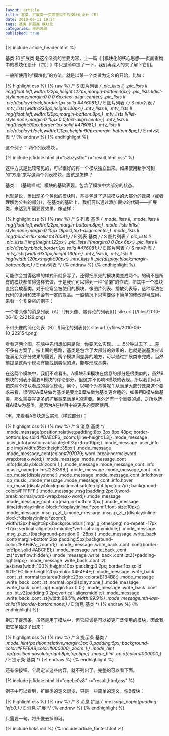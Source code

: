 ```yaml
---
layout: article
title: 基类、扩展类──页面重构中的模块化设计（五）
date: 2010-06-11 19:24
tags: 基类 扩展类 模块化
categories: 经验总结
published: true
---
```


{% include  article_header.html %}

基类 和 扩展类 是这个系列的主要内容，上一篇《 [模块化的核心思想──页面重构中的模块化设计（四）] 》中只是简单提了一下，我们再深入的来了解下它们。

一般所使用的“模块化”的方法，就是以某一个类做为定义的开始，比如：

{% highlight css %}
{% raw %}
/* S 图片列表 */
.pic_lists li,
.pic_lists li img{float:left;width:122px;height:122px;margin-bottom:8px;}
.pic_lists li{list-style:none;margin:0 0 0 6px;text-align:center;}
.pic_lists li .pic{display:block;border:1px solid #476081;}
/* E 图片列表 */
/* S mtv列表 */
.mtv_lists{width:930px;height:130px;}
.mtv_lists li,
.mtv_lists li img{float:left;width:120px;margin-bottom:8px;}
.mtv_lists li{list-style:none;margin:0 10px 0 0;text-align:center;}
.mtv_lists li img{height:90px;border:1px solid #476081;}
.mtv_lists li .pic{display:block;width:120px;height:90px;margin-bottom:8px;}
/* E mtv列表 */
{% endraw %}
{% endhighlight %}

这个例子： 两个列表模块 。

{% include jsfiddle.html id="5zbzys0o" r="result,html,css" %}

这种方式是比较常见的，可以很好的将一个模块独立出来。如果使用新学习到的“方法”来写这两个列表模块，应该是怎样？

基类
: （基础样式）模块的基础表现。包含了模块中大部分的状态。

也就是说，当出现多个类似的模块时，基类包含了这些模块的大部分的效果（或者理解为公共的部分），在基类的基础上，我们可以通过添加很少的代码——扩展类，来达到所需要要效果。像这样：

{% highlight css %}
{% raw %}
/* S 列表 基类 */
.mode_lists li,
.mode_lists li img{float:left;width:122px;margin-bottom:8px;}
.mode_lists li{list-style:none;margin:0 10px 18px 0;text-align:center;}
.mode_lists li img{border:1px solid #476081;}
/* E 列表 基类 */
/* S 图片列表 */
.pic_lists li,
.pic_lists li img{height:122px;}
.pic_lists li{margin:0 0 8px 6px;}
.pic_lists li .pic{display:block;border:1px solid #476081;}
/* E 图片列表 */
/* S mtv列表 */
.mtv_lists{width:930px;height:130px;}
.mtv_lists li,
.mtv_lists li img{width:120px;height:90px;}
.mtv_lists li .pic{display:block;margin-bottom:8px;}
/* E mtv列表 */
{% endraw %}
{% endhighlight %}

可能你会觉得这样的样式不就多写了，还得把原先的模块类变成两个。的确不是所有的模块都值得这样去做，于是我们可以得到一种“偷懒”的作法，把其中一个模块直接变成基类。对于经常会被使用的模块，像图片列表、播放列表等，这种写法在代码的复用和效率会有一定的提高。一般情况下只需要做下简单的修改即可应用，来看一个复杂些的例子：

一个带头像的消息列表（A）
![有头像、带评论的列表]({{ site.url }}/files/2010-06-10_222129.png)

不带头像的简化列表（B）
![简化的列表]({{ site.url }}/files/2010-06-10_222154.png)

看看这两个图，在脑中先想想如果是你，你要怎么实现。……5分钟过去了……差不多有方案了，按上面的思路，基类是包含了大部分的效果的，也就是说基类应该能满足大部分效果的需要，两个模块间差异的地方，可以通过扩展类来完成。当然前提是这两个模块有能找到类似的点，能够形成基类。

在这两个模块中，我们不难看出，A模块和B模块在信息的部分是很类似的，虽然B模块的列表不需要A模块的评论部分，但这并不影响B模块的表现。所以我们可以把这两个模块看成的类似模块。另个，以哪个为基类呢？从满足大部分效果这个要求来看，很明显A模块做为基类是要比B模块做为基类更合适的，如果用B模块做基类，那么需要写更多的扩展类来满足A的需要。另外还有一个重要的点，之所以选择A模块为基类，是因为A在栏目中被更多的页面使用。

OK，来看看A模块怎么实现（样式部分）：

{% highlight css %}
{% raw %}
/* S 消息 基类 */
.mode_message{position:relative;padding:8px 3px 8px 48px;
border-bottom:1px solid #DAECF6;_zoom:1;line-height:1.3;}
.mode_message .user_info{position:absolute;left:3px;top:10px;}
.mode_message .user_info .pic img{width:35px;height:35px;}
.mode_message .mode_message_cont{color:#797979;
word-break:normal;word-wrap:break-word;}
.mode_message .mode_message_cont .info{display:block;zoom:1;}
.mode_message .mode_message_cont .info .music_name{color:#22639B;}
.mode_message .mode_message_cont .info .op_music{display:none;}
.mode_message .mode_message_cont .info:hover .op_music,
.mode_message .mode_message_cont .info.hover .op_music{display:block;position:absolute;right:5px;top:7px;
background-color:#FFFFFF;}
.mode_message .msg{padding:2px 0;word-break:normal;word-wrap:break-word;}
.mode_message .mode_message_cont .op{margin-bottom:3px;}
.mode_message .time{display:inline-block;*display:inline;*zoom:1;font-size:10px;}
.mode_message .msg .p_zt_l,.mode_message .msg .p_zt_r{display:inline-block;*display:inline;*zoom:1;
width:13px;height:8px;background:url(img/_g_other.png) no-repeat -17px -17px;
vertical-align:text-middle;*vertical-align:middle;}
.mode_message .msg .p_zt_r{background-position:0 -28px;}
.mode_message .write_back .cont{margin-bottom:2px;padding:5px;background-color:#EAF6FA;_zoom:1;}
.mode_message .write_back .cont .cont{border-left:1px solid #ABCFE1;}
.mode_message .write_back .cont .zt{*overflow:hidden;}
.mode_message .write_back .cont .zt2{*padding-right:6px;}
.mode_message .write_back .cont .zt textarea{width:100%;height:40px;padding:0 2px;
border:1px solid #D1E1EC;line-height:20px;color:#4F4F4F;}
.mode_message .write_back .cont .zt .normal textarea{height:23px;color:#B1B4B8;}
.mode_message .write_back .cont .zt .normal .op{display:none;}
.mode_message .write_back .cont .op{margin:5px 0 0;}
.mode_message .write_back .cont .op .bt_v2{padding:0 2px;vertical-align:middle;}
.mode_message .write_back .cont .zt{width:98.5%;*width:99.9%}
.mode_message:nth-last-child(1){border-bottom:none;}
/* E 消息 基类 */
{% endraw %}
{% endhighlight %}

别忘了提示条，虽然是用于模块中，但它应该是可以被更广泛使用的模块，因此我把它单独提了出来：

{% highlight css %}
{% raw %}
/* S 提示条 基类 */
.mode_hint{position:relative;margin:3px 0;padding:5px;
background-color:#FFFEAB;color:#000000;_zoom:1;}
.mode_hint .op{position:absolute;right:8px;top:5px;}
.mode_hint .op a{color:#000000;}
/* E 提示条 基类 */
{% endraw %}
{% endhighlight %}

还有像按钮、全局定义这些内容，就不列出了。完整的可以看下面。

{% include jsfiddle.html id="cqeLe0z8" r="result,html,css" %}

例子中可以看到，扩展类的定义很少，只是一些简单的定义，像B模块：

{% highlight css %}
{% raw %}
/* S 消息 扩展 */
.message_nopic{padding-left:0;}
/* E 消息 扩展 */
{% endraw %}
{% endhighlight %}

只需要一句，将头像去掉即可。

{% include links.md %}
{% include article_footer.html %}
